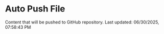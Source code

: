 # Auto Push File

Content that will be pushed to GitHub repository.
Last updated: 06/30/2025, 07:58:43 PM